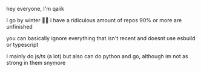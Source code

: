<!-- Write your comments here 
<div align="center">  
  
  
  ![Typing SVG](https://readme-typing-svg.herokuapp.com?font=quicksand&color=FFFFFF&background=000000&center=true&vCenter=true&height=100&lines=I+am+qaiik.;Blooket+and+Betastar+hacker.)
  
  
  ![qaiik's GitHub stats](https://github-readme-stats.vercel.app/api?username=qaiik&theme=dark)
  
  
  ![GitHub Streak](https://github-readme-streak-stats.herokuapp.com?user=qaiik&theme=dark&hide_border=true&fire=DD6E25&background=000000&currStreakNum=DD0000)
  
  
  ![Top Langs](https://github-readme-stats.vercel.app/api/top-langs/?username=qaiik&langs_count=4&theme=dark)
</div>

-->

hey everyone, I'm qaiik 

I go by winter 🏳️‍⚧️
i have a ridiculous amount of repos
90% or more are unfinished

you can basically ignore everything that isn't recent and doesnt use esbuild or typescript

I mainly do js/ts (a lot) but also can do python and go, although im not as strong in them snymore 
